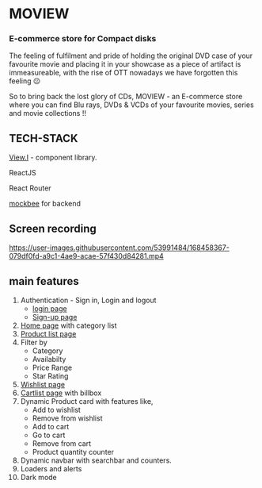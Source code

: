 
# MOVIEW
### E-commerce store for Compact disks 

The feeling of fulfilment and pride of holding the original DVD case of your favourite movie and placing it in your showcase as a piece of artifact is immeasureable, with the rise of OTT nowadays we have forgotten this feeling ☹

So to bring back the lost glory of CDs, MOVIEW - an E-commerce store where you can find Blu rays, DVDs & VCDs of your favourite movies, series and movie collections !!


## TECH-STACK

 [View.I](https://viewi.netlify.app/) - component library.
 
 ReactJS
 
 React Router
 
 [mockbee](https://mockbee.netlify.app/) for backend

## Screen recording

https://user-images.githubusercontent.com/53991484/168458367-079df0fd-a9c1-4ae9-acae-57f430d84281.mp4

## main features

1) Authentication - Sign in, Login and logout
    - [login page](https://moview-ecomm-store-1.vercel.app/login-page)
    - [Sign-up page](https://moview-ecomm-store-1.vercel.app/signup-page)
2) [Home page](https://moview-ecomm-store-1.vercel.app/home) with category list
3) [Product list page](https://moview-ecomm-store-1.vercel.app/product-list)
4) Filter by 
	  - Category
	  -  Availabilty
	  - Price Range
	  - Star Rating
5) [Wishlist page](https://moview-ecomm-store-1.vercel.app/wish-list)
6) [Cartlist page](https://moview-ecomm-store-1.vercel.app/cart-list) with billbox
8) Dynamic Product card with features like,
	  - Add to wishlist
	  - Remove from wishlist
	  - Add to cart
	  - Go to cart
	  - Remove from cart
	  - Product quantity counter
9) Dynamic navbar with searchbar and counters.
10) Loaders and alerts
11) Dark mode
